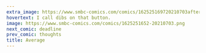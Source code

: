 ```yaml
---
extra_image: https://www.smbc-comics.com/comics/162525169720210703after.png
hovertext: I call dibs on that button.
image: https://www.smbc-comics.com/comics/1625251652-20210703.png
next_comic: deadline
prev_comic: thoughts
title: Average
---
```


